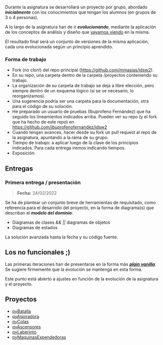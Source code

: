 Durante la asignatura se desarrollará un proyecto por grupo, abordado ***inicialmente*** con los conocimientos que tengan los alumnos (en grupos de 3 o 4 personas). 

A lo largo de la asignatura han de ir ***evolucionando***, mediante la aplicación de los conceptos de análisis y diseño que [vayamos viendo](temario.md) en la misma. 

El resultado final será un conjunto de versiones de la misma aplicación, cada una evolucionada según un principio aprendido.

### Forma de trabajo

* Fork (no clon!) del repo principal (https://github.com/mmasias/idsw2). 
* En su repo, una carpeta dentro de la carpeta /proyectos conteniendo su trabajo.
 * La organización de su carpeta de trabajo se deja a libre elección, pero siempre dentro de un esquema lógico (si se ve necesario, lo reorganizamos). 
 * Una sugerencia podría ser una carpeta para la documentación, otra para el código de su solución. 
 * He preparado un usuario de pruebas (Ibuprofeno Fernández) que ha seguido los lineamientos indicados arriba. Pueden ver su repo (y el fork que ha hecho de este repo) en https://github.com/ibuprofenofernandez/idsw2 
* Cuando tengan avances, hacer desde su fork un pull request al repo de la asignatura, apuntando a la rama de su grupo.
* Tiempo de trabajo: a aplicar luego de la clase de los principios indicados. Para cada entrega iremos indicando tiempos.
* Exposición.

## Entregas
### Primera entrega / presentación

> **Fecha:** 24/02/2022

Se ha de plantear un conjunto breve de herramientas de requisitado, como referencia para el desarrollo del proyecto, en la forma de diagrama(s) que describan el ***modelo del dominio***:

* Diagramas de clases *&& ||* diagramas de objetos
* Diagramas de estados

La solución avanzada hasta la fecha y su código fuente.

## Los no funcionales ;)

Las primeras iteraciones han de presentarse en la forma más ***[plain vanilla](https://en.wikipedia.org/wiki/Plain_vanilla)***. Se sugiere firmemente que la evolución se mantenga en esta forma. 

Este punto está abierto a ajustes en función de la evolución de la asignatura y el proyecto.


## Proyectos

* [pyBatalla](../proyectos/pyBatalla.md)
* [pyAspiradora](../proyectos/pyAspiradora.md)
* [pyColas](../proyectos/pyColas.md)
* [pyAscensores](../proyectos/pyAscensores.md)
* [pyLaberinto](../proyectos/pyLaberinto.md)
* [pyMaquinasExpendedoras](../proyectos/pyMaquinasExpendedoras.md)


